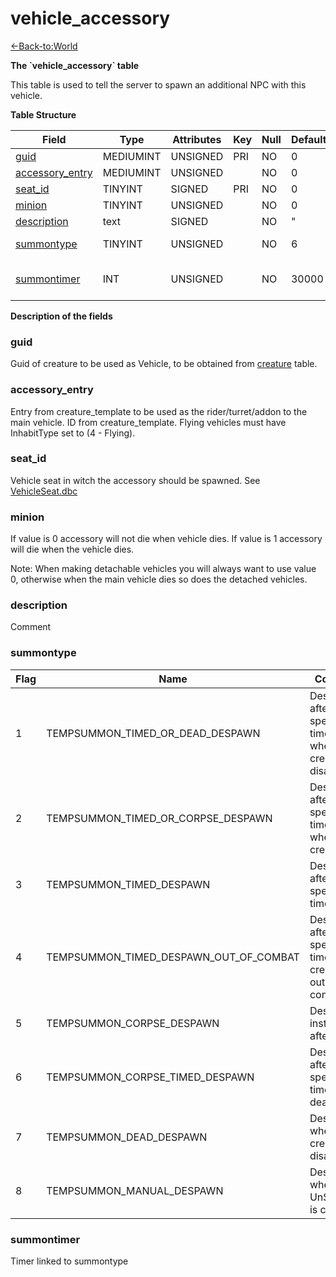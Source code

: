 # vehicle\_accessory

[<-Back-to:World](database-world)

**The \`vehicle\_accessory\` table**

This table is used to tell the server to spawn an additional NPC with this vehicle.

**Table Structure**

| Field                | Type      | Attributes | Key | Null | Default | Extra | Comment                                      |
| -------------------- | --------- | ---------- | --- | ---- | ------- | ----- | -------------------------------------------- |
| [guid][1]            | MEDIUMINT | UNSIGNED   | PRI | NO   | 0       |       |                                              |
| [accessory_entry][2] | MEDIUMINT | UNSIGNED   |     | NO   | 0       |       |                                              |
| [seat_id][3]         | TINYINT   | SIGNED     | PRI | NO   | 0       |       |                                              |
| [minion][4]          | TINYINT   | UNSIGNED   |     | NO   | 0       |       |                                              |
| [description][5]     | text      | SIGNED     |     | NO   | "       |       |                                              |
| [summontype][6]      | TINYINT   | UNSIGNED   |     | NO   | 6       |       | see enum TempSummonType                      |
| [summontimer][7]     | INT       | UNSIGNED   |     | NO   | 30000   |       | timer, only relevant for certain summontypes |

[1]: #guid
[2]: #accessory_entry
[3]: #seat_id
[4]: #minion
[5]: #description
[6]: #summontype
[7]: #summontimer

**Description of the fields**

### guid

Guid of creature to be used as Vehicle, to be obtained from [creature](creature) table.

### accessory\_entry

Entry from creature\_template to be used as the rider/turret/addon to the main vehicle. ID from creature\_template.
Flying vehicles must have InhabitType set to (4 - Flying).

### seat\_id

Vehicle seat in witch the accessory should be spawned. See [VehicleSeat.dbc](VehicleSeat)

### minion

If value is 0 accessory will not die when vehicle dies.
If value is 1 accessory will die when the vehicle dies.

Note: When making detachable vehicles you will always want to use value 0, otherwise when the main vehicle dies so does the detached vehicles.

### description

Comment

### summontype

| Flag | Name                                   | Comments                                                            |
| ---- | -------------------------------------- | ------------------------------------------------------------------- |
| 1    | TEMPSUMMON_TIMED_OR_DEAD_DESPAWN       | Despawns after a specified time OR when the creature disappears     |
| 2    | TEMPSUMMON_TIMED_OR_CORPSE_DESPAWN     | Despawns after a specified time OR when the creature dies           |
| 3    | TEMPSUMMON_TIMED_DESPAWN               | Despawns after a specified time                                     |
| 4    | TEMPSUMMON_TIMED_DESPAWN_OUT_OF_COMBAT | Despawns after a specified time after the creature is out of combat |
| 5    | TEMPSUMMON_CORPSE_DESPAWN              | Despawns instantly after death                                      |
| 6    | TEMPSUMMON_CORPSE_TIMED_DESPAWN        | Despawns after a specified time after death                         |
| 7    | TEMPSUMMON_DEAD_DESPAWN                | Despawns when the creature disappears                               |
| 8    | TEMPSUMMON_MANUAL_DESPAWN              | Despawns when UnSummon() is called                                  |

### summontimer

Timer linked to summontype
